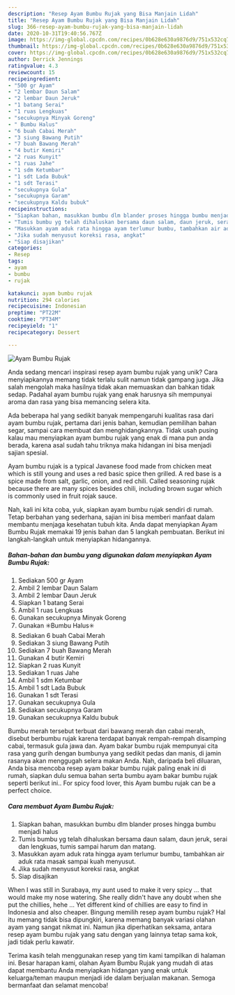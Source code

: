 ```yaml
---
description: "Resep Ayam Bumbu Rujak yang Bisa Manjain Lidah"
title: "Resep Ayam Bumbu Rujak yang Bisa Manjain Lidah"
slug: 366-resep-ayam-bumbu-rujak-yang-bisa-manjain-lidah
date: 2020-10-31T19:40:56.767Z
image: https://img-global.cpcdn.com/recipes/0b628e630a9876d9/751x532cq70/ayam-bumbu-rujak-foto-resep-utama.jpg
thumbnail: https://img-global.cpcdn.com/recipes/0b628e630a9876d9/751x532cq70/ayam-bumbu-rujak-foto-resep-utama.jpg
cover: https://img-global.cpcdn.com/recipes/0b628e630a9876d9/751x532cq70/ayam-bumbu-rujak-foto-resep-utama.jpg
author: Derrick Jennings
ratingvalue: 4.3
reviewcount: 15
recipeingredient:
- "500 gr Ayam"
- "2 lembar Daun Salam"
- "2 lembar Daun Jeruk"
- "1 batang Serai"
- "1 ruas Lengkuas"
- "secukupnya Minyak Goreng"
- " Bumbu Halus"
- "6 buah Cabai Merah"
- "3 siung Bawang Putih"
- "7 buah Bawang Merah"
- "4 butir Kemiri"
- "2 ruas Kunyit"
- "1 ruas Jahe"
- "1 sdm Ketumbar"
- "1 sdt Lada Bubuk"
- "1 sdt Terasi"
- "secukupnya Gula"
- "secukupnya Garam"
- "secukupnya Kaldu bubuk"
recipeinstructions:
- "Siapkan bahan, masukkan bumbu dlm blander proses hingga bumbu menjadi halus"
- "Tumis bumbu yg telah dihaluskan bersama daun salam, daun jeruk, serai dan lengkuas, tumis sampai harum dan matang."
- "Masukkan ayam aduk rata hingga ayam terlumur bumbu, tambahkan air aduk rata masak sampai kuah menyusut."
- "Jika sudah menyusut koreksi rasa, angkat"
- "Siap disajikan"
categories:
- Resep
tags:
- ayam
- bumbu
- rujak

katakunci: ayam bumbu rujak 
nutrition: 294 calories
recipecuisine: Indonesian
preptime: "PT22M"
cooktime: "PT34M"
recipeyield: "1"
recipecategory: Dessert

---
```



![Ayam Bumbu Rujak](https://img-global.cpcdn.com/recipes/0b628e630a9876d9/751x532cq70/ayam-bumbu-rujak-foto-resep-utama.jpg)

Anda sedang mencari inspirasi resep ayam bumbu rujak yang unik? Cara menyiapkannya memang tidak terlalu sulit namun tidak gampang juga. Jika salah mengolah maka hasilnya tidak akan memuaskan dan bahkan tidak sedap. Padahal ayam bumbu rujak yang enak harusnya sih mempunyai aroma dan rasa yang bisa memancing selera kita.

Ada beberapa hal yang sedikit banyak mempengaruhi kualitas rasa dari ayam bumbu rujak, pertama dari jenis bahan, kemudian pemilihan bahan segar, sampai cara membuat dan menghidangkannya. Tidak usah pusing kalau mau menyiapkan ayam bumbu rujak yang enak di mana pun anda berada, karena asal sudah tahu triknya maka hidangan ini bisa menjadi sajian spesial.

Ayam bumbu rujak is a typical Javanese food made from chicken meat which is still young and uses a red basic spice then grilled. A red base is a spice made from salt, garlic, onion, and red chili. Called seasoning rujak because there are many spices besides chili, including brown sugar which is commonly used in fruit rojak sauce.


Nah, kali ini kita coba, yuk, siapkan ayam bumbu rujak sendiri di rumah. Tetap berbahan yang sederhana, sajian ini bisa memberi manfaat dalam membantu menjaga kesehatan tubuh kita. Anda dapat menyiapkan Ayam Bumbu Rujak memakai 19 jenis bahan dan 5 langkah pembuatan. Berikut ini langkah-langkah untuk menyiapkan hidangannya.

<!--inarticleads1-->

##### Bahan-bahan dan bumbu yang digunakan dalam menyiapkan Ayam Bumbu Rujak:

1. Sediakan 500 gr Ayam
1. Ambil 2 lembar Daun Salam
1. Ambil 2 lembar Daun Jeruk
1. Siapkan 1 batang Serai
1. Ambil 1 ruas Lengkuas
1. Gunakan secukupnya Minyak Goreng
1. Gunakan  ✳️Bumbu Halus✳️
1. Sediakan 6 buah Cabai Merah
1. Sediakan 3 siung Bawang Putih
1. Sediakan 7 buah Bawang Merah
1. Gunakan 4 butir Kemiri
1. Siapkan 2 ruas Kunyit
1. Sediakan 1 ruas Jahe
1. Ambil 1 sdm Ketumbar
1. Ambil 1 sdt Lada Bubuk
1. Gunakan 1 sdt Terasi
1. Gunakan secukupnya Gula
1. Sediakan secukupnya Garam
1. Gunakan secukupnya Kaldu bubuk


Bumbu merah tersebut terbuat dari bawang merah dan cabai merah, disebut berbumbu rujak karena terdapat banyak rempah-rempah disamping cabai, termasuk gula jawa dan. Ayam bakar bumbu rujak mempunyai cita rasa yang gurih dengan bumbunya yang sedikit pedas dan manis, di jamin rasanya akan menggugah selera makan Anda. Nah, daripada beli diluaran, Anda bisa mencoba resep ayam bakar bumbu rujak paling enak ini di rumah, siapkan dulu semua bahan serta bumbu ayam bakar bumbu rujak seperti berikut ini.. For spicy food lover, this Ayam bumbu rujak can be a perfect choice. 

<!--inarticleads2-->

##### Cara membuat Ayam Bumbu Rujak:

1. Siapkan bahan, masukkan bumbu dlm blander proses hingga bumbu menjadi halus
1. Tumis bumbu yg telah dihaluskan bersama daun salam, daun jeruk, serai dan lengkuas, tumis sampai harum dan matang.
1. Masukkan ayam aduk rata hingga ayam terlumur bumbu, tambahkan air aduk rata masak sampai kuah menyusut.
1. Jika sudah menyusut koreksi rasa, angkat
1. Siap disajikan


When I was still in Surabaya, my aunt used to make it very spicy … that would make my nose watering. She really didn&#39;t have any doubt when she put the chillies, hehe … Yet different kind of chillies are easy to find in Indonesia and also cheaper. Bingung memilih resep ayam bumbu rujak? Hal itu memang tidak bisa dipungkiri, karena memang banyak variasi olahan ayam yang sangat nikmat ini. Namun jika diperhatikan seksama, antara resep ayam bumbu rujak yang satu dengan yang lainnya tetap sama kok, jadi tidak perlu kawatir. 

Terima kasih telah menggunakan resep yang tim kami tampilkan di halaman ini. Besar harapan kami, olahan Ayam Bumbu Rujak yang mudah di atas dapat membantu Anda menyiapkan hidangan yang enak untuk keluarga/teman maupun menjadi ide dalam berjualan makanan. Semoga bermanfaat dan selamat mencoba!
